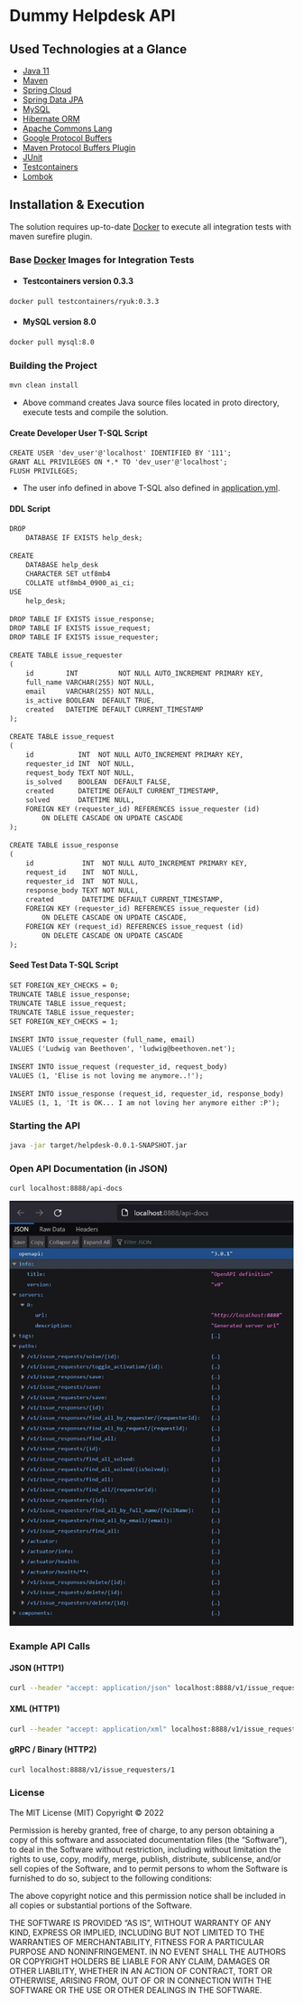 # Dummy Helpdesk API

## Used Technologies at a Glance
* [Java 11](https://openjdk.java.net/projects/jdk/11/)
* [Maven](https://maven.apache.org/)
* [Spring Cloud](https://spring.io/projects/spring-cloud)
* [Spring Data JPA](https://spring.io/projects/spring-data-jpa)
* [MySQL](https://www.mysql.com/)
* [Hibernate ORM](https://hibernate.org/orm/)
* [Apache Commons Lang](https://commons.apache.org/proper/commons-lang/)
* [Google Protocol Buffers](https://developers.google.com/protocol-buffers/)
* [Maven Protocol Buffers Plugin](https://www.xolstice.org/protobuf-maven-plugin/)
* [JUnit](https://junit.org/junit5/)
* [Testcontainers](https://www.testcontainers.org/modules/databases/)
* [Lombok](https://projectlombok.org/)

## Installation & Execution
The solution requires up-to-date [Docker](https://www.docker.com/products/docker-desktop/) to execute all integration tests with maven surefire plugin.
### Base [Docker](https://www.docker.com/products/docker-desktop/) Images for Integration Tests
* #### Testcontainers version 0.3.3
```sh
docker pull testcontainers/ryuk:0.3.3
```
* #### MySQL version 8.0
```sh
docker pull mysql:8.0
```
### Building the Project
```sh
mvn clean install
```
* Above command creates Java source files located in proto directory, execute tests and compile the solution.
#### Create Developer User T-SQL Script
```mysql
CREATE USER 'dev_user'@'localhost' IDENTIFIED BY '111';
GRANT ALL PRIVILEGES ON *.* TO 'dev_user'@'localhost';
FLUSH PRIVILEGES;
```
* The user info defined in above T-SQL also defined in [application.yml](https://github.com/egulay/helpdesk/blob/master/src/main/resources/application.yml).
#### DDL Script
```mysql
DROP
    DATABASE IF EXISTS help_desk;

CREATE
    DATABASE help_desk
    CHARACTER SET utf8mb4
    COLLATE utf8mb4_0900_ai_ci;
USE
    help_desk;

DROP TABLE IF EXISTS issue_response;
DROP TABLE IF EXISTS issue_request;
DROP TABLE IF EXISTS issue_requester;

CREATE TABLE issue_requester
(
    id        INT          NOT NULL AUTO_INCREMENT PRIMARY KEY,
    full_name VARCHAR(255) NOT NULL,
    email     VARCHAR(255) NOT NULL,
    is_active BOOLEAN  DEFAULT TRUE,
    created   DATETIME DEFAULT CURRENT_TIMESTAMP
);

CREATE TABLE issue_request
(
    id           INT  NOT NULL AUTO_INCREMENT PRIMARY KEY,
    requester_id INT  NOT NULL,
    request_body TEXT NOT NULL,
    is_solved    BOOLEAN  DEFAULT FALSE,
    created      DATETIME DEFAULT CURRENT_TIMESTAMP,
    solved       DATETIME NULL,
    FOREIGN KEY (requester_id) REFERENCES issue_requester (id)
        ON DELETE CASCADE ON UPDATE CASCADE
);

CREATE TABLE issue_response
(
    id            INT  NOT NULL AUTO_INCREMENT PRIMARY KEY,
    request_id    INT  NOT NULL,
    requester_id  INT  NOT NULL,
    response_body TEXT NOT NULL,
    created       DATETIME DEFAULT CURRENT_TIMESTAMP,
    FOREIGN KEY (requester_id) REFERENCES issue_requester (id)
        ON DELETE CASCADE ON UPDATE CASCADE,
    FOREIGN KEY (request_id) REFERENCES issue_request (id)
        ON DELETE CASCADE ON UPDATE CASCADE
);
```
#### Seed Test Data T-SQL Script
```mysql
SET FOREIGN_KEY_CHECKS = 0;
TRUNCATE TABLE issue_response;
TRUNCATE TABLE issue_request;
TRUNCATE TABLE issue_requester;
SET FOREIGN_KEY_CHECKS = 1;

INSERT INTO issue_requester (full_name, email)
VALUES ('Ludwig van Beethoven', 'ludwig@beethoven.net');

INSERT INTO issue_request (requester_id, request_body)
VALUES (1, 'Elise is not loving me anymore..!');

INSERT INTO issue_response (request_id, requester_id, response_body)
VALUES (1, 1, 'It is OK... I am not loving her anymore either :P');
```
### Starting the API
```sh
java -jar target/helpdesk-0.0.1-SNAPSHOT.jar
```
### Open API Documentation (in JSON)
```sh
curl localhost:8888/api-docs
```
![Open API Screen Capture](open-api-sc.JPG)
### Example API Calls
#### JSON (HTTP1)
```sh
curl --header "accept: application/json" localhost:8888/v1/issue_requesters/1
```
#### XML (HTTP1)
```sh
curl --header "accept: application/xml" localhost:8888/v1/issue_requesters/1
```
#### gRPC / Binary (HTTP2)
```sh
curl localhost:8888/v1/issue_requesters/1
```

### License
The MIT License (MIT)
Copyright © 2022

Permission is hereby granted, free of charge, to any person obtaining a copy of this software and associated documentation files (the “Software”), to deal in the Software without restriction, including without limitation the rights to use, copy, modify, merge, publish, distribute, sublicense, and/or sell copies of the Software, and to permit persons to whom the Software is furnished to do so, subject to the following conditions:

The above copyright notice and this permission notice shall be included in all copies or substantial portions of the Software.

THE SOFTWARE IS PROVIDED “AS IS”, WITHOUT WARRANTY OF ANY KIND, EXPRESS OR IMPLIED, INCLUDING BUT NOT LIMITED TO THE WARRANTIES OF MERCHANTABILITY, FITNESS FOR A PARTICULAR PURPOSE AND NONINFRINGEMENT. IN NO EVENT SHALL THE AUTHORS OR COPYRIGHT HOLDERS BE LIABLE FOR ANY CLAIM, DAMAGES OR OTHER LIABILITY, WHETHER IN AN ACTION OF CONTRACT, TORT OR OTHERWISE, ARISING FROM, OUT OF OR IN CONNECTION WITH THE SOFTWARE OR THE USE OR OTHER DEALINGS IN THE SOFTWARE.



